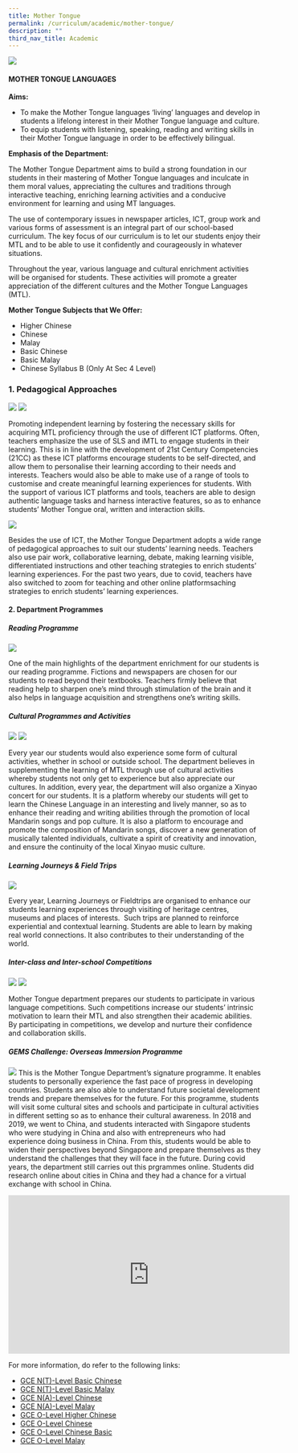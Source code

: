 ```yaml
---
title: Mother Tongue
permalink: /curriculum/academic/mother-tongue/
description: ""
third_nav_title: Academic
---
```

![](/images/Mother%20Tongue%20Languages%20copy.jpg)

#### MOTHER TONGUE LANGUAGES

**Aims:**
*   To make the Mother Tongue languages ‘living’ languages and develop in students a lifelong interest in their Mother Tongue language and culture.
*   To equip students with listening, speaking, reading and writing skills in their Mother Tongue language in order to be effectively bilingual.
 

**Emphasis of the Department:**

The Mother Tongue Department aims to build a strong foundation in our students in their mastering of Mother Tongue languages and inculcate in them moral values, appreciating the cultures and traditions through interactive teaching, enriching learning activities and a conducive environment for learning and using MT languages.

The use of contemporary issues in newspaper articles, ICT, group work and various forms of assessment is an integral part of our school-based curriculum. The key focus of our curriculum is to let our students enjoy their MTL and to be able to use it confidently and courageously in whatever situations.

Throughout the year, various language and cultural enrichment activities will be organised for students. These activities will promote a greater appreciation of the different cultures and the Mother Tongue Languages (MTL).


**Mother Tongue Subjects that We Offer:**

* Higher Chinese   
* Chinese   
* Malay   
* Basic Chinese    
* Basic Malay   
* Chinese Syllabus B (Only At Sec 4 Level)

### 1. Pedagogical Approaches

![](/images/Pedagogical-Approach-1.jpg)
![](/images/Pedagogical-Approach-2.jpg)

Promoting independent learning by fostering the necessary skills for acquiring MTL proficiency through the use of different ICT platforms. Often, teachers emphasize the use of SLS and iMTL to engage students in their learning. This is in line with the development of 21st Century Competencies (21CC) as these ICT platforms encourage students to be self-directed, and allow them to personalise their learning according to their needs and interests. Teachers would also be able to make use of a range of tools to customise and create meaningful learning experiences for students. With the support of various ICT platforms and tools, teachers are able to design authentic language tasks and harness interactive features, so as to enhance students’ Mother Tongue oral, written and interaction skills.

![](/images/2022%20MT.jpg)

Besides the use of ICT, the Mother Tongue Department adopts a wide range of pedagogical approaches to suit our students’ learning needs. Teachers also use pair work, collaborative learning, debate, making learning visible, differentiated instructions and other teaching strategies to enrich students’ learning experiences. For the past two years, due to covid, teachers have also switched to zoom for teaching and other online platformsaching strategies to enrich students’ learning experiences.


#### 2. Department Programmes

##### Reading Programme

![](/images/Reading-Programme-1.png)

One of the main highlights of the department enrichment for our students is our reading programme. Fictions and newspapers are chosen for our students to read beyond their textbooks. Teachers firmly believe that reading help to sharpen one’s mind through stimulation of the brain and it also helps in language acquisition and strengthens one’s writing skills.

##### Cultural Programmes and Activities

![](/images/Cultural%20Programmes%20and%20Activities.png)
![](/images/2022%20XY%20MT.jpg)

Every year our students would also experience some form of cultural activities, whether in school or outside school. The department believes in supplementing the learning of MTL through use of cultural activities whereby students not only get to experience but also appreciate our cultures. In addition, every year, the department will also organize a Xinyao concert for our students. It is a platform whereby our students will get to learn the Chinese Language in an interesting and lively manner, so as to enhance their reading and writing abilities through the promotion of local Mandarin songs and pop culture. It is also a platform to encourage and promote the composition of Mandarin songs, discover a new generation of musically talented individuals, cultivate a spirit of creativity and innovation, and ensure the continuity of the local Xinyao music culture.


##### Learning Journeys & Field Trips

![](/images/Learning%20Journeys%20&%20Field%20Trips.png)

Every year, Learning Journeys or Fieldtrips are organised to enhance our students learning experiences through visiting of heritage centres, museums and places of interests.  Such trips are planned to reinforce experiential and contextual learning. Students are able to learn by making real world connections. It also contributes to their understanding of the world.


##### Inter-class and Inter-school Competitions
![](/images/Inter-class%20and%20Inter-school%20Competitions.png)
![](/images/2022%20MT_Page_2.jpg)

Mother Tongue department prepares our students to participate in various language competitions. Such competitions increase our students’ intrinsic motivation to learn their MTL and also strengthen their academic abilities. By participating in competitions, we develop and nurture their confidence and collaboration skills.


##### GEMS Challenge: Overseas Immersion Programme
![](/images/GEMS%20Challenge:%20Overseas%20Immersion%20Programme.png)
This is the Mother Tongue Department’s signature programme. It enables students to personally experience the fast pace of progress in developing countries. Students are also able to understand future societal development trends and prepare themselves for the future. For this programme, students will visit some cultural sites and schools and participate in cultural activities in different setting so as to enhance their cultural awareness. In 2018 and 2019, we went to China, and students interacted with Singapore students who were studying in China and also with entrepreneurs who had experience doing business in China. From this, students would be able to widen their perspectives beyond Singapore and prepare themselves as they understand the challenges that they will face in the future. During covid years, the department still carries out this prgrammes online. Students did research online about cities in China and they had a chance for a virtual exchange with school in China.




<iframe width="560" height="315" src="https://www.youtube.com/embed/ZZdnlYvFjFk" title="YouTube video player" frameborder="0" allow="accelerometer; autoplay; clipboard-write; encrypted-media; gyroscope; picture-in-picture" allowfullscreen></iframe>


For more information, do refer to the following links:
* [GCE N(T)-Level Basic Chinese](https://www.seab.gov.sg/docs/default-source/national-examinations/syllabus/nlevel/2023syllabus/1202_y23_sy.pdf)
* [GCE N(T)-Level Basic Malay](https://www.seab.gov.sg/docs/default-source/national-examinations/syllabus/nlevel/2023syllabus/1203_y23_sy.pdf)
* [GCE N(A)-Level Chinese](https://www.seab.gov.sg/docs/default-source/national-examinations/syllabus/nlevel/2023syllabus/1196_y23_sy.pdf)
* [GCE N(A)-Level Malay](https://www.seab.gov.sg/docs/default-source/national-examinations/syllabus/nlevel/2023syllabus/1197_y23_sy.pdf)
* [GCE O-Level Higher Chinese](https://www.seab.gov.sg/docs/default-source/national-examinations/syllabus/olevel/2023syllabus/1116_y23_sy.pdf)
* [GCE O-Level Chinese](https://www.seab.gov.sg/docs/default-source/national-examinations/syllabus/olevel/2023syllabus/1160_y23_sy.pdf)
* [GCE O-Level Chinese Basic](https://www.seab.gov.sg/docs/default-source/national-examinations/syllabus/olevel/2023syllabus/1153_y23_sy.pdf)
* [GCE O-Level Malay](https://www.seab.gov.sg/docs/default-source/national-examinations/syllabus/olevel/2023syllabus/1148_y23_sy.pdf)